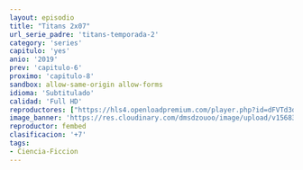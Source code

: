 ```yaml
---
layout: episodio
title: "Titans 2x07"
url_serie_padre: 'titans-temporada-2'
category: 'series'
capitulo: 'yes'
anio: '2019'
prev: 'capitulo-6'
proximo: 'capitulo-8'
sandbox: allow-same-origin allow-forms
idioma: 'Subtitulado'
calidad: 'Full HD'
reproductores: ["https://hls4.openloadpremium.com/player.php?id=dFVTd3dyMXN5dVJENEh0cUNJN0JuS1U2TmloWkpiaFp6Q3dTOTJpeitFcDVabDhWQlZyQzB6RXAyNjFvQW5mTDU2TlJ4VUpsVENydTdzeldKZ0FJOEE9PQ&sub=https://sub.cuevana2.io/vtt-sub/sub7/Titans.S02E07.vtt","https://tutumeme.net/embed/player.php?u=bXQ3ajJOaW1wcFRGcEs2VW5XRGExTlRPMytmUnc3bHVwcWhoenVIUjI5SHF5TlNwc0taaG1jN2gwZHZSNTlIRHVhV2tZWitkNUtDVDNOL1ZvYW1rYjJ0b25aOD0","https://api.cuevana3.io/olpremium/gd.php?file=ek5lbm9xYWNrS0xNejZabVlkSFIyTkxQb3BPWDB0UFkwY3lvbjJIRjBPQ1QwNStUck1mVG9kVExvM0djeHA3VnFybXRscUdvMWRXNHRZbU1lYXVUeDg2cGpKVmp4cXpBejYxcGpHWFNyc0tzeTJpQW9ieXJ6ZEdVcll5Z202UFh2TEduaDRtb3A5WGQxNnFVaDZlVjFMZlhnWlY2enF6SnJMRjdpMlN3cGRiUGs2MStaY2JRMUxtWWlIOTZtdFBYckxCbGc0aVQwTmFwejJXVWg4Nnd5THFvYklLRWlNbmYxOG1ZYjZ6SDFBPT0","https://tutumeme.net/embed/player.php?u=bXQ3ajJOaW1wcFRGcEs2VW5XRGExTlRPMytmUnc3bHVwcWhoenVIUjI5SHF5TlNwc0taaG1jN2gwZHZSNTlIRHVhV2tZWitkNUtDVDNOL1ZvYW1rYjJSam42Q2M","https://player.openplay.vip/player.php?id=Mzcx&sub=https://sub.cuevana2.io/vtt-sub/sub7/Titans.S02E07.vtt","https://player.cuevana2.io/irgotoolp.php?url=eTllbW9hZHpYNURLejlaalg2T3BsYy9PMHNTV29hYWVuY3JYMEpHVm9LRm9uWlRYbTVKL201dXlmdGlRMEphbmFRPT0&sub=https://sub.cuevana2.io/vtt-sub/sub7/Titans.S02E07.vtt","https://api.cuevana3.io/rr/gd.php?h=ek5lbm9xYWNrS0xJMVp5b21KREk0dFBLbjVkaHhkRGdrOG1jbnBpUnhhS1Yxb0tsYTl5djdkSzVtR1NweGFTZ3JOR2VucUt5b3N1UnJwOThlS2lxd3RLU3FadVkyUT09","https://api.cuevana3.io/stream/index.php?file=ek5lbm9xYWNrS0xJMVp5b21KREk0dFBLbjVkaHhkRGdrOG1jbnBpUnhhS1Yxb0tsYTl5djdkSzVtR1NweGFTZ3JOR2VucUt5b3N1UnJwOThlS2lxd3RLU3FadVkyYURhMDlLYW5walN5ZUxZMHFadnJNZlU"]
image_banner: 'https://res.cloudinary.com/dmsdzouoo/image/upload/v1568314385/titans-temporada-dos-trailer-netflix-min_gdqrwi.jpg'
reproductor: fembed
clasificacion: '+7'
tags:
- Ciencia-Ficcion
---
```












